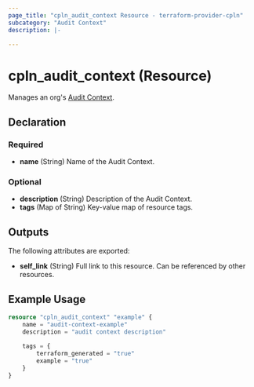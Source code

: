 ```yaml
---
page_title: "cpln_audit_context Resource - terraform-provider-cpln"
subcategory: "Audit Context"
description: |-

---
```


# cpln_audit_context (Resource)

Manages an org's [Audit Context](https://docs.controlplane.com/reference/auditctx).

## Declaration

### Required

- **name** (String) Name of the Audit Context.

### Optional

- **description** (String) Description of the Audit Context.
- **tags** (Map of String) Key-value map of resource tags.

## Outputs

The following attributes are exported:

- **self_link** (String) Full link to this resource. Can be referenced by other resources. 

## Example Usage

```terraform
resource "cpln_audit_context" "example" {
    name = "audit-context-example"
    description = "audit context description" 
    
    tags = {
        terraform_generated = "true"
        example = "true"
    }
}
```